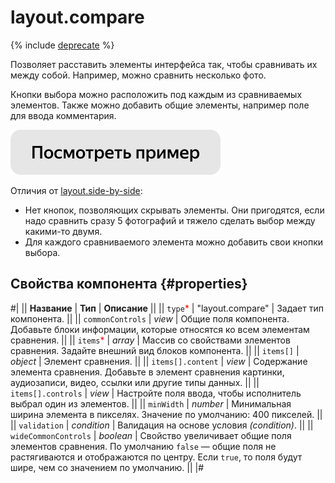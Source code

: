 # layout.compare

{% include [deprecate](../../_includes/deprecate.md) %}

Позволяет расставить элементы интерфейса так, чтобы сравнивать их между собой. Например, можно сравнить несколько фото.

Кнопки выбора можно расположить под каждым из сравниваемых элементов. Также можно добавить общие элементы, например поле для ввода комментария.

[![Посмотреть пример в песочнице](../_images/buttons/view-example.svg)](https://ya.cc/t/01sBK55d3twVzx)

Отличия от [layout.side-by-side](layout.side-by-side.md):

- Нет кнопок, позволяющих скрывать элементы. Они пригодятся, если надо сравнить сразу 5 фотографий и тяжело сделать выбор между какими-то двумя.
- Для каждого сравниваемого элемента можно добавить свои кнопки выбора.

## Свойства компонента {#properties}

#|
|| **Название** | **Тип** | **Описание** ||
|| `type`<span style="color: red">\*</span> | "layout.compare" | Задает тип компонента. ||
|| `commonControls` | _view_ | Общие поля компонента. Добавьте блоки информации, которые относятся ко всем элементам сравнения. ||
|| `items`<span style="color: red">\*</span> | _array_ | Массив со свойствами элементов сравнения. Задайте внешний вид блоков компонента. ||
|| `items[]` | _object_ | Элемент сравнения. ||
|| `items[].content` | _view_ | Содержание элемента сравнения. Добавьте в элемент сравнения картинки, аудиозаписи, видео, ссылки или другие типы данных. ||
|| `items[].controls` | _view_ | Настройте поля ввода, чтобы исполнитель выбрал один из элементов. ||
|| `minWidth` | _number_ | Минимальная ширина элемента в пикселях. Значение по умолчанию: 400 пикселей. ||
|| `validation` | _condition_ | Валидация на основе условия _(condition)_. ||
|| `wideCommonControls` | _boolean_ | Свойство увеличивает общие поля элементов сравнения.
По умолчанию `false` — общие поля не растягиваются и отображаются по центру. Если `true`, то поля будут шире, чем со значением по умолчанию. ||
|#

